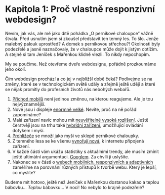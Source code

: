 # Kapitola 1: Proč vlastně responzivní webdesign?

Nevím, jak vás, ale mě jako dítě pohádka „O perníkové chaloupce“ vážně štvala. Před usnutím jsem si zkoušel představit ten temný les. To šlo. Jenže malebný palouk uprostřed? A domek s perníkovou střechou?! Okolnosti byly podezřelé a jasně naznačovaly, že v chaloupce může dojít k jistým obtížím. A stejně si tam Jeníček s Mařenkou klidně vlezli. To nikdy nepochopím.

My se poučíme. Než otevřeme dveře webdesignu, pořádně prozkoumáme jeho okolí.

Čím webdesign prochází a co jej v nejbližší době čeká? Podívejme se na změny, které se v technologickém světě udály a zřejmě ještě udějí a které se nějak promítly do profesních životů nás nebohých webařů.

1. [Příchod mobilů](zmeny-mobily.md) není jedinou změnou, na kterou reagujeme. Ale je tou nejvýznamnější. 
2. Nové jsou i displeje [enormně velké](zmeny-velke-displeje.md). Nevíte, proč na ně pořád zapomínáme?
3. Malá zařízení navíc mohou mít [neuvěřitelné vysoká rozlišení](zmeny-css-pixel.md). Ještě čerstvěji jsou na trhu také [hybridní zařízení](zmeny-hybridy.md), umožňující ovládání dotykem i myší. 
4. [Prohlížeče](zmeny-prohlizece.md) se množí jako myši ve sklepě perníkové chaloupky. 
5. Z temného lesa se ke všemu [vynořují nová](budoucnost.md), k internetu připojená zařízení.
6. V každé části vám ukážu statistiky s aktuálními trendy, ale musím zmínit ještě ultimátní argumentaci. [Googlem](argument-googlem.md). Za chvíli ji uslyšíte.
7. Nakonec se v části o [webech mobilních, responzivních a adaptivních](mobilni-responzivni-adaptivni.md) zaměříme na porovnání různých přístupů k tvorbě webu. Který je lepší, co myslíte?

Budeme mít hotovo, ještě než Jeníček s Mařenkou dostanou kakao a teplou bábovku… *Teplou* bábovku… V noci! No nebylo to krajně podezřelé?
